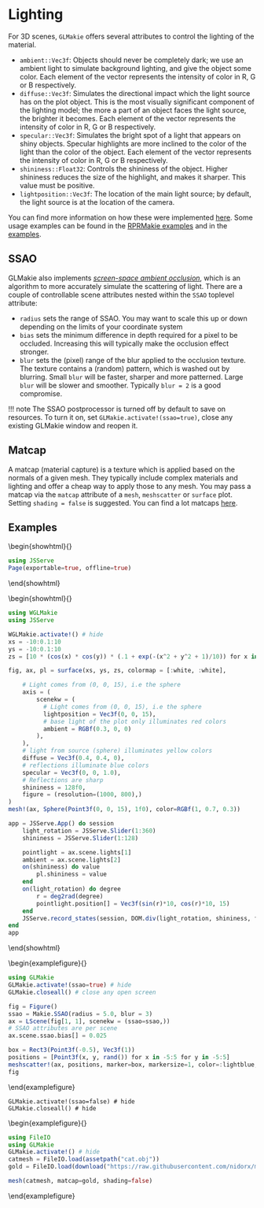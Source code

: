 # Lighting

For 3D scenes, `GLMakie` offers several attributes to control the lighting of the material.

- `ambient::Vec3f`: Objects should never be completely dark; we use an ambient light to simulate background lighting, and give the object some color. Each element of the vector represents the intensity of color in R, G or B respectively.
- `diffuse::Vec3f`: Simulates the directional impact which the light source has on the plot object. This is the most visually significant component of the lighting model; the more a part of an object faces the light source, the brighter it becomes. Each element of the vector represents the intensity of color in R, G or B respectively.
- `specular::Vec3f`: Simulates the bright spot of a light that appears on shiny objects. Specular highlights are more inclined to the color of the light than the color of the object. Each element of the vector represents the intensity of color in R, G or B respectively.
- `shininess::Float32`: Controls the shininess of the object. Higher shininess reduces the size of the highlight, and makes it sharper. This value must be positive.
- `lightposition::Vec3f`: The location of the main light source; by default, the light source is at the location of the camera.

You can find more information on how these were implemented [here](https://learnopengl.com/Lighting/Basic-Lighting).
Some usage examples can be found in the [RPRMakie examples](https://docs.makie.org/stable/documentation/backends/rprmakie/) and in the [examples](https://docs.makie.org/stable/documentation/lighting/#examples).

## SSAO

GLMakie also implements [_screen-space ambient occlusion_](https://learnopengl.com/Advanced-Lighting/SSAO), which is an algorithm to more accurately simulate the scattering of light. There are a couple of controllable scene attributes nested within the `SSAO` toplevel attribute:

- `radius` sets the range of SSAO. You may want to scale this up or
  down depending on the limits of your coordinate system
- `bias` sets the minimum difference in depth required for a pixel to
  be occluded. Increasing this will typically make the occlusion
  effect stronger.
- `blur` sets the (pixel) range of the blur applied to the occlusion texture.
  The texture contains a (random) pattern, which is washed out by
  blurring. Small `blur` will be faster, sharper and more patterned.
  Large `blur` will be slower and smoother. Typically `blur = 2` is
  a good compromise.

!!! note
    The SSAO postprocessor is turned off by default to save on resources. To turn it on, set `GLMakie.activate!(ssao=true)`, close any existing GLMakie window and reopen it.

## Matcap

A matcap (material capture) is a texture which is applied based on the normals of a given mesh. They typically include complex materials and lighting and offer a cheap way to apply those to any mesh. You may pass a matcap via the `matcap` attribute of a `mesh`, `meshscatter` or `surface` plot. Setting `shading = false` is suggested. You can find a lot matcaps [here](https://github.com/nidorx/matcaps).

## Examples

\begin{showhtml}{}
```julia
using JSServe
Page(exportable=true, offline=true)
```
\end{showhtml}

\begin{showhtml}{}
```julia
using WGLMakie
using JSServe

WGLMakie.activate!() # hide
xs = -10:0.1:10
ys = -10:0.1:10
zs = [10 * (cos(x) * cos(y)) * (.1 + exp(-(x^2 + y^2 + 1)/10)) for x in xs, y in ys]

fig, ax, pl = surface(xs, ys, zs, colormap = [:white, :white],

    # Light comes from (0, 0, 15), i.e the sphere
    axis = (
        scenekw = (
          # Light comes from (0, 0, 15), i.e the sphere
          lightposition = Vec3f(0, 0, 15),
          # base light of the plot only illuminates red colors
          ambient = RGBf(0.3, 0, 0)
        ),
    ),
    # light from source (sphere) illuminates yellow colors
    diffuse = Vec3f(0.4, 0.4, 0),
    # reflections illuminate blue colors
    specular = Vec3f(0, 0, 1.0),
    # Reflections are sharp
    shininess = 128f0,
    figure = (resolution=(1000, 800),)
)
mesh!(ax, Sphere(Point3f(0, 0, 15), 1f0), color=RGBf(1, 0.7, 0.3))

app = JSServe.App() do session
    light_rotation = JSServe.Slider(1:360)
    shininess = JSServe.Slider(1:128)

    pointlight = ax.scene.lights[1]
    ambient = ax.scene.lights[2]
    on(shininess) do value
        pl.shininess = value
    end
    on(light_rotation) do degree
        r = deg2rad(degree)
        pointlight.position[] = Vec3f(sin(r)*10, cos(r)*10, 15)
    end
    JSServe.record_states(session, DOM.div(light_rotation, shininess, fig))
end
app
```
\end{showhtml}

\begin{examplefigure}{}
```julia
using GLMakie
GLMakie.activate!(ssao=true) # hide
GLMakie.closeall() # close any open screen

fig = Figure()
ssao = Makie.SSAO(radius = 5.0, blur = 3)
ax = LScene(fig[1, 1], scenekw = (ssao=ssao,))
# SSAO attributes are per scene
ax.scene.ssao.bias[] = 0.025

box = Rect3(Point3f(-0.5), Vec3f(1))
positions = [Point3f(x, y, rand()) for x in -5:5 for y in -5:5]
meshscatter!(ax, positions, marker=box, markersize=1, color=:lightblue, ssao=true)
fig
```
\end{examplefigure}

```julia:disable-ssao
GLMakie.activate!(ssao=false) # hide
GLMakie.closeall() # hide
```

\begin{examplefigure}{}
```julia
using FileIO
using GLMakie
GLMakie.activate!() # hide
catmesh = FileIO.load(assetpath("cat.obj"))
gold = FileIO.load(download("https://raw.githubusercontent.com/nidorx/matcaps/master/1024/E6BF3C_5A4719_977726_FCFC82.png"))

mesh(catmesh, matcap=gold, shading=false)
```
\end{examplefigure}
